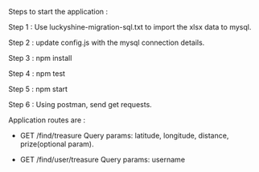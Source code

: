 Steps to start the application :

Step 1 : Use luckyshine-migration-sql.txt to import the xlsx data to mysql.

Step 2 : update config.js with the mysql connection details.

Step 3 : npm install

Step 4 : npm test 

Step 5 : npm start

Step 6 : Using postman, send get requests.

Application routes are :

 - GET /find/treasure 
    Query params: latitude, longitude, distance, prize(optional param).

 - GET /find/user/treasure
    Query params: username